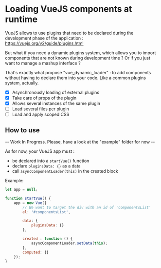 # Loading VueJS components at runtime

VueJS allows to use plugins that need to be declared during the development phase of the application :
https://vuejs.org/v2/guide/plugins.html

But what if you need a dynamic plugins system, which allows you to import components that are not known during development time ?
Or if you just want to manage a mashup interface ?

That's exactly what propose "vue_dynamic_loader" : to add components without having to declare them into your code.
Like a common plugins system, actually.

 - [x] Asynchronously loading of external plugins
 - [x] Take care of props of the plugin
 - [x] Allows several instances of the same plugin
 - [ ] Load several files per plugin
 - [ ] Load and apply scoped CSS

## How to use

-- Work In Progress. Please, have a look at the "example" folder for now --

As for now, your VueJS app must :
 - be declared into a ```startVue()``` function
 - declare ```pluginsData: {}``` as a data
 - call ```asyncComponentLoader(this)``` in the created block

Example: 
```javascript
let app = null;

function startVue() {
	app = new Vue({
		// We want to target the div with an id of 'componentsList'
		el: '#componentsList',

		data: {
			pluginsData: {}
		},

		created : function () {
			asyncComponentLoader.setData(this);
		},
		computed: {}
	});
}
```